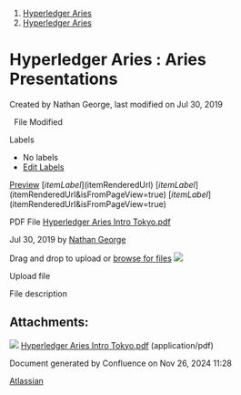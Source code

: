 1. [Hyperledger Aries](index.html)
2. [Hyperledger Aries](Hyperledger-Aries_18481154.html)

# Hyperledger Aries : Aries Presentations

Created by Nathan George, last modified on Jul 30, 2019

  File Modified

Labels

- No labels
- [Edit Labels](# "Edit Labels")

[Preview]() [$itemLabel]($itemRenderedUrl) [$itemLabel]($itemRenderedUrl&isFromPageView=true) [$itemLabel]($itemRenderedUrl&isFromPageView=true)

PDF File [Hyperledger Aries Intro Tokyo.pdf](attachments/18511843/18511845.pdf "Download")

Jul 30, 2019 by [Nathan George](/wiki/people/712020:3e7556ab-cdb8-47f5-8b68-12a3378021fd)

Drag and drop to upload or [browse for files]() ![](images/icons/wait.gif)

Upload file

File description

## Attachments:

![](images/icons/bullet_blue.gif) [Hyperledger Aries Intro Tokyo.pdf](attachments/18511843/18511845.pdf) (application/pdf)

Document generated by Confluence on Nov 26, 2024 11:28

[Atlassian](http://www.atlassian.com/)
